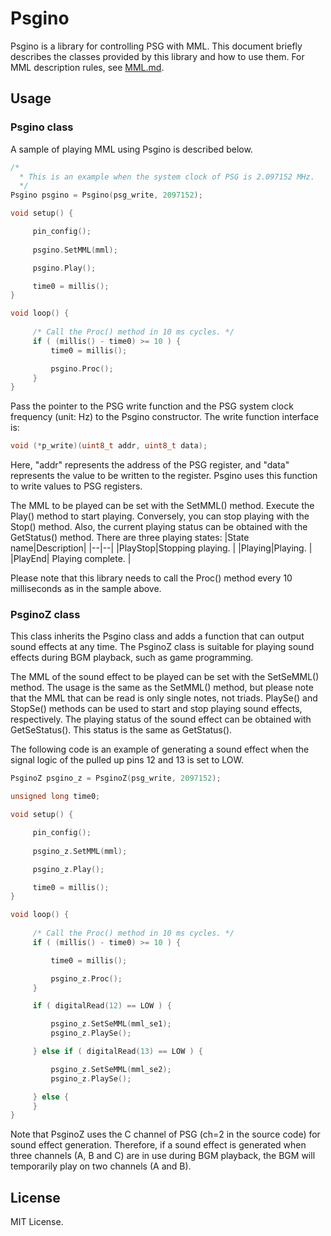 # Psgino

Psgino is a library for controlling PSG with MML.
This document briefly describes the classes provided by this library and how to use them. 
For MML description rules, see [MML.md](/MML.md).

## Usage

### Psgino class

A sample of playing MML using Psgino is described below.

```c
/*
  * This is an example when the system clock of PSG is 2.097152 MHz.
  */
Psgino psgino = Psgino(psg_write, 2097152);

void setup() {

     pin_config();
  
     psgino.SetMML(mml);

     psgino.Play();

     time0 = millis();
}

void loop() {
    
     /* Call the Proc() method in 10 ms cycles. */
     if ( (millis() - time0) >= 10 ) {
         time0 = millis();

         psgino.Proc();
     }
}
```

Pass the pointer to the PSG write function and the PSG system clock frequency (unit: Hz) to the Psgino constructor.
The write function interface is:
```c
void (*p_write)(uint8_t addr, uint8_t data);
```
Here, "addr" represents the address of the PSG register, and "data" represents the value to be written to the register.
Psgino uses this function to write values to PSG registers.

The MML to be played can be set with the SetMML() method. Execute the Play() method to start playing. 
Conversely, you can stop playing with the Stop() method. Also, the current playing status can be obtained with the GetStatus() method. There are three playing states:
|State name|Description|
|--|--|
|PlayStop|Stopping playing. |
|Playing|Playing. |
|PlayEnd| Playing complete. |


Please note that this library needs to call the Proc() method every 10 milliseconds as in the sample above.

### PsginoZ class

This class inherits the Psgino class and adds a function that can output sound effects at any time.
The PsginoZ class is suitable for playing sound effects during BGM playback, such as game programming.

The MML of the sound effect to be played can be set with the SetSeMML() method. The usage is the same as the SetMML() method, but please note that the MML that can be read is only single notes, not triads.
PlaySe() and StopSe() methods can be used to start and stop playing sound effects, respectively. The playing status of the sound effect can be obtained with GetSeStatus(). This status is the same as GetStatus().

The following code is an example of generating a sound effect when the signal logic of the pulled up pins 12 and 13 is set to LOW.

```c
PsginoZ psgino_z = PsginoZ(psg_write, 2097152);

unsigned long time0;

void setup() {

     pin_config();
  
     psgino_z.SetMML(mml);

     psgino_z.Play();

     time0 = millis();
}

void loop() {
    
     /* Call the Proc() method in 10 ms cycles. */
     if ( (millis() - time0) >= 10 ) {

         time0 = millis();

         psgino_z.Proc();
     }

     if ( digitalRead(12) == LOW ) {

         psgino_z.SetSeMML(mml_se1);
         psgino_z.PlaySe();

     } else if ( digitalRead(13) == LOW ) {

         psgino_z.SetSeMML(mml_se2);
         psgino_z.PlaySe();

     } else {
     }
}
```

Note that PsginoZ uses the C channel of PSG (ch=2 in the source code) for sound effect generation. Therefore, if a sound effect is generated when three channels (A, B and C) are in use during BGM playback, the BGM will temporarily play on two channels (A and B).

## License

MIT License.
